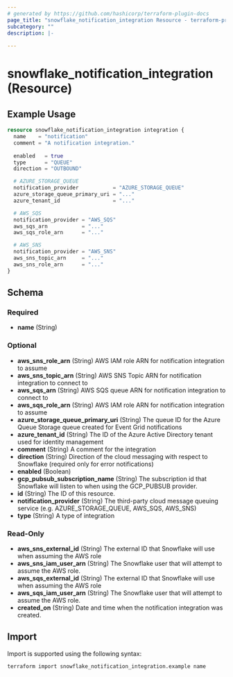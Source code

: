 ```yaml
---
# generated by https://github.com/hashicorp/terraform-plugin-docs
page_title: "snowflake_notification_integration Resource - terraform-provider-snowflake"
subcategory: ""
description: |-
  
---
```


# snowflake_notification_integration (Resource)



## Example Usage

```terraform
resource snowflake_notification_integration integration {
  name    = "notification"
  comment = "A notification integration."
  
  enabled   = true
  type      = "QUEUE"
  direction = "OUTBOUND"

  # AZURE_STORAGE_QUEUE
  notification_provider           = "AZURE_STORAGE_QUEUE"
  azure_storage_queue_primary_uri = "..."
  azure_tenant_id                 = "..."

  # AWS_SQS
  notification_provider = "AWS_SQS"
  aws_sqs_arn           = "..." 
  aws_sqs_role_arn      = "..."

  # AWS_SNS
  notification_provider = "AWS_SNS"
  aws_sns_topic_arn     = "..." 
  aws_sns_role_arn      = "..."
}
```

<!-- schema generated by tfplugindocs -->
## Schema

### Required

- **name** (String)

### Optional

- **aws_sns_role_arn** (String) AWS IAM role ARN for notification integration to assume
- **aws_sns_topic_arn** (String) AWS SNS Topic ARN for notification integration to connect to
- **aws_sqs_arn** (String) AWS SQS queue ARN for notification integration to connect to
- **aws_sqs_role_arn** (String) AWS IAM role ARN for notification integration to assume
- **azure_storage_queue_primary_uri** (String) The queue ID for the Azure Queue Storage queue created for Event Grid notifications
- **azure_tenant_id** (String) The ID of the Azure Active Directory tenant used for identity management
- **comment** (String) A comment for the integration
- **direction** (String) Direction of the cloud messaging with respect to Snowflake (required only for error notifications)
- **enabled** (Boolean)
- **gcp_pubsub_subscription_name** (String) The subscription id that Snowflake will listen to when using the GCP_PUBSUB provider.
- **id** (String) The ID of this resource.
- **notification_provider** (String) The third-party cloud message queuing service (e.g. AZURE_STORAGE_QUEUE, AWS_SQS, AWS_SNS)
- **type** (String) A type of integration

### Read-Only

- **aws_sns_external_id** (String) The external ID that Snowflake will use when assuming the AWS role
- **aws_sns_iam_user_arn** (String) The Snowflake user that will attempt to assume the AWS role.
- **aws_sqs_external_id** (String) The external ID that Snowflake will use when assuming the AWS role
- **aws_sqs_iam_user_arn** (String) The Snowflake user that will attempt to assume the AWS role.
- **created_on** (String) Date and time when the notification integration was created.

## Import

Import is supported using the following syntax:

```shell
terraform import snowflake_notification_integration.example name
```
